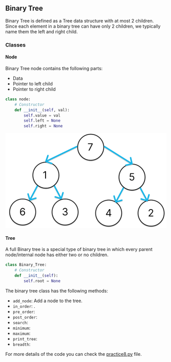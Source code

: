 ## Binary Tree

Binary Tree is defined as a Tree data structure with at most 2 children. Since each element in a binary tree can have only 2 children, we typically name them the left and right child.

### Classes

#### Node

Binary Tree node contains the following parts:

* Data
* Pointer to left child
* Pointer to right child

``` python
class node:
    # Constructor
    def __init__(self, val):
        self.value = val
        self.left = None
        self.right = None
```

<img src="./practice82.png" >

#### Tree

A full Binary tree is a special type of binary tree in which every parent node/internal node has either two or no children.

``` python
class Binary_Tree:
    # Constructor
    def __init__(self):
        self.root = None
```

The binary tree class has the following methods:

<ul>
    <li><code>add_node</code>: Add a node to the tree.</li>
    <li><code>in_order</code>: .</li>
    <li><code>pre_order</code>: </li>
    <li><code>post_order</code>: </li>
    <li><code>search</code>: </li>
    <li><code>minimum</code>: </li>
    <li><code>maximum</code>: </li>
    <li><code>print_tree</code>: </li>
    <li><code>breadth</code>: </li>
</ul>

For more details of the code you can check the [practice8.py](./practice8.py) file.